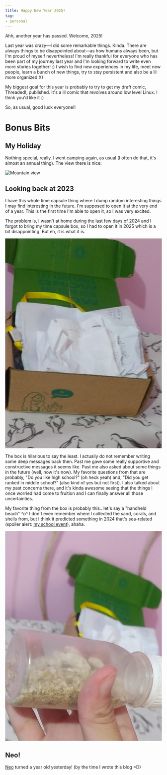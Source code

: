 ```yaml
---
title: Happy New Year 2025!
tag:
- personal
---
```


Ahh, another year has passed. Welcome, 2025!

Last year was crazy—I did some remarkable things. Kinda. There are always things to be disappointed about—as how humans always been, but I'm proud of myself nevertheless! I'm really thankful for everyone who has been part of my journey last year and I'm looking forward to write even more stories together! :) I wish to find new experiences in my life, meet new people, learn a bunch of new things, try to stay persistent and also be a lil more organized X)

My biggest goal for this year is probably to try to get my draft comic, Threaded!, published. It's a lil comic that revolves around low level Linux. I think you'd like it :)

So, as usual, good luck everyone!!

# Bonus Bits

## My Holiday

Nothing special, really. I went camping again, as usual (I often do that, it's almost an annual thing). The view there is nice:

![Mountain view](/blog/image/mountain-2024.jpg)



## Looking back at 2023
I have this whole time capsule thing where I dump random interesting things I may find interesting in the future. I'm supposed to open it at the very end of a year. This is the first time I'm able to open it, so I was very excited.

The problem is, I wasn't at home during the last few days of 2024 and I forgot to bring my time capsule box, so I had to open it in 2025 which is a bit disappointing. But eh, it is what it is.

![2023 time capsule box](/blog/image/2023-box.jpg)

The box is hilarious to say the least. I actually do not remember writing some deep messages back then. Past me gave some really supportive and constructive messages it seems like. Past me also asked about some things in the future (well, now it's now). My favorite questions from that are probably, "Do you like high school?" (oh heck yeah) and, "Did you get ranked in middle school?" (also kind of yes but not first). I also talked about my past concerns there, and it's kinda awesome seeing that the things I once worried had come to fruition and I can finally answer all those uncertainties.

My favorite thing from the box is probably this.. let's say a "handheld beach" ^o^ I don't even remember where I collected the sand, corals, and shells from, but I think it predicted something in 2024 that's sea-related (spoiler alert: [my school event](/blog/excelsior/)), ahaha.

![2023 time capsule box](/blog/image/2023-box-2.jpeg)

## Neo!

[Neo](/blog/the-origin-of-neo) turned a year old yesterday! (by the time I wrote this blog =D)
